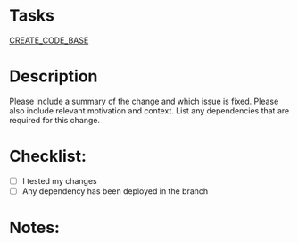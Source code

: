 # Tasks

[CREATE_CODE_BASE](https://trello.com/c/UuBpilAP)

# Description

Please include a summary of the change and which issue is fixed. Please also include relevant motivation and context. List any dependencies that are required for this change.

# Checklist:

- [ ] I tested my changes
- [ ] Any dependency has been deployed in the branch

# Notes:
